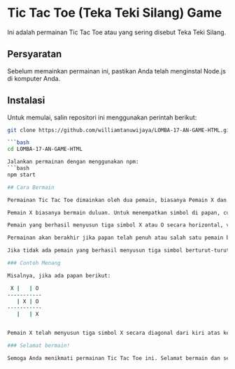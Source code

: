 # Tic Tac Toe (Teka Teki Silang) Game

Ini adalah permainan Tic Tac Toe atau yang sering disebut Teka Teki Silang.

## Persyaratan

Sebelum memainkan permainan ini, pastikan Anda telah menginstal Node.js di komputer Anda.

## Instalasi

Untuk memulai, salin repositori ini menggunakan perintah berikut:

```bash
git clone https://github.com/williamtanuwijaya/LOMBA-17-AN-GAME-HTML.git

```bash
cd LOMBA-17-AN-GAME-HTML

Jalankan permainan dengan menggunakan npm:
```bash
npm start

## Cara Bermain

Permainan Tic Tac Toe dimainkan oleh dua pemain, biasanya Pemain X dan Pemain O, pada papan berukuran 3x3.

Pemain X biasanya bermain duluan. Untuk menempatkan simbol di papan, cukup ketikkan nomor kotak di mana Anda ingin menempatkan simbol X atau O.

Pemain yang berhasil menyusun tiga simbol X atau O secara horizontal, vertikal, atau diagonal menjadi pemenangnya.

Permainan akan berakhir jika papan telah penuh atau salah satu pemain berhasil menyusun tiga simbol berturut-turut.

Jika tidak ada pemain yang berhasil menyusun tiga simbol berturut-turut dan papan telah penuh, maka permainan akan berakhir dengan hasil seri.

### Contoh Menang

Misalnya, jika ada papan berikut:

 X |   | O
-----------
   | X | O
-----------
   |   | X


Pemain X telah menyusun tiga simbol X secara diagonal dari kiri atas ke kanan bawah, sehingga Pemain X menjadi pemenangnya.

### Selamat bermain!

Semoga Anda menikmati permainan Tic Tac Toe ini. Selamat bermain dan semoga berhasil menjadi pemenangnya! Jika Anda menemui masalah atau ingin berkontribusi, silakan buka masalah di repositori atau ajukan permintaan tarik.
